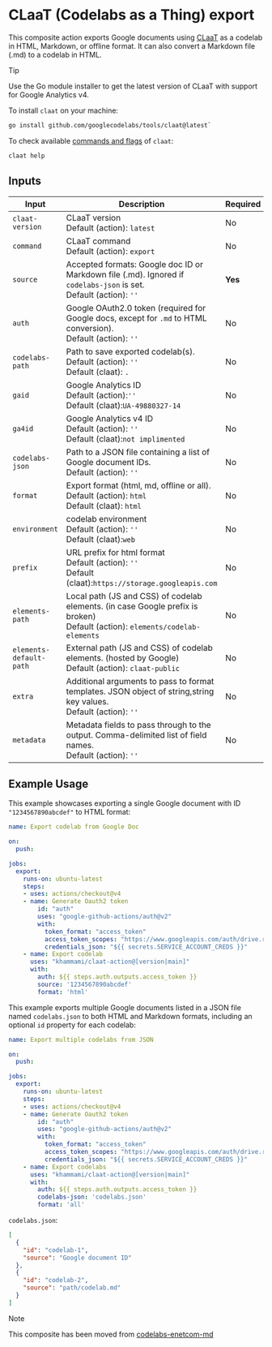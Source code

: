 # CLaaT (Codelabs as a Thing) export

This composite action exports Google documents using [CLaaT](https://github.com/googlecodelabs/tools) as a codelab in HTML, Markdown, or offline format. It can also convert a Markdown file (.md) to a codelab in HTML.

> [!TIP]
>
> Use the Go module installer to get the latest version of CLaaT with support for Google Analytics v4.

To install `claat` on your machine:

```bash
go install github.com/googlecodelabs/tools/claat@latest`
```

To check available [commands and flags](docs/claat_command_help.md) of `claat`:

```bash
claat help
```

## Inputs

| **Input** | **Description** | **Required** |
|--|---|-|
| `claat-version` | CLaaT version <br> Default (action): `latest` | No |
| `command` | CLaaT command <br> Default (action): `export` | No |
| `source` | Accepted formats: Google doc ID or Markdown file (.md). Ignored if `codelabs-json` is set. <br> Default (action): `''` | **Yes** |
| `auth` | Google OAuth2.0 token (required for Google docs, except for `.md` to HTML conversion). <br> Default (action): `''` | No |
| `codelabs-path` | Path to save exported codelab(s). <br> Default (action): `''` <br> Default (claat): `.` | No |
| `gaid` | Google Analytics ID <br> Default (action):`''` <br> Default (claat):`UA-49880327-14` | No |
| `ga4id` | Google Analytics v4 ID <br> Default (action): `''` <br> Default (claat):`not implimented` | No |
| `codelabs-json` | Path to a JSON file containing a list of Google document IDs. <br> Default (action): `''` | No |
| `format` | Export format (html, md, offline or all). <br> Default (action): `html` <br> Default (claat): `html` | No |
| `environment` | codelab environment <br> Default (action): `''` <br> Default (claat):`web` | No |
| `prefix` | URL prefix for html format <br> Default (action): `''` <br> Default (claat):`https://storage.googleapis.com` | No |
| `elements-path` | Local path (JS and CSS) of codelab elements. (in case Google prefix is broken) <br> Default (action): `elements/codelab-elements` | No |
| `elements-default-path` | External path (JS and CSS) of codelab elements. (hosted by Google) <br> Default (action): `claat-public` | No |
| `extra` | Additional arguments to pass to format templates. JSON object of string,string key values. <br> Default (action): `''` | No |
| `metadata` | Metadata fields to pass through to the output. Comma-delimited list of field names. <br> Default (action): `''` | No |

## Example Usage

This example showcases exporting a single Google document with ID `"1234567890abcdef"` to HTML format:

```yaml
name: Export codelab from Google Doc

on:
  push:

jobs:
  export:
    runs-on: ubuntu-latest
    steps:
    - uses: actions/checkout@v4
    - name: Generate Oauth2 token
        id: "auth"
        uses: "google-github-actions/auth@v2"
        with:
          token_format: "access_token"
          access_token_scopes: "https://www.googleapis.com/auth/drive.readonly"
          credentials_json: "${{ secrets.SERVICE_ACCOUNT_CREDS }}"
    - name: Export codelab
      uses: "khammami/claat-action@[version|main]"
      with:
        auth: ${{ steps.auth.outputs.access_token }}
        source: '1234567890abcdef'
        format: 'html'
```

This example exports multiple Google documents listed in a JSON file named `codelabs.json` to both HTML and Markdown formats, including an optional `id` property for each codelab:

```yaml
name: Export multiple codelabs from JSON

on:
  push:

jobs:
  export:
    runs-on: ubuntu-latest
    steps:
    - uses: actions/checkout@v4
    - name: Generate Oauth2 token
        id: "auth"
        uses: "google-github-actions/auth@v2"
        with:
          token_format: "access_token"
          access_token_scopes: "https://www.googleapis.com/auth/drive.readonly"
          credentials_json: "${{ secrets.SERVICE_ACCOUNT_CREDS }}"
    - name: Export codelabs
      uses: "khammami/claat-action@[version|main]"
      with:
        auth: ${{ steps.auth.outputs.access_token }}
        codelabs-json: 'codelabs.json'
        format: 'all'
```

`codelabs.json`:

```json
[
  {
    "id": "codelab-1",
    "source": "Google document ID"
  },
  {
    "id": "codelab-2",
    "source": "path/codelab.md"
  }
]
```

>[!NOTE]
>
> This composite has been moved from [codelabs-enetcom-md](https://github.com/khammami/codelabs-enetcom-md/tree/main/actions/claat)
